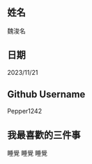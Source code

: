 姓名
----
魏浚名

日期
----
2023/11/21

Github Username
---------------
Pepper1242

我最喜歡的三件事
---------------
睡覺 睡覺 睡覺